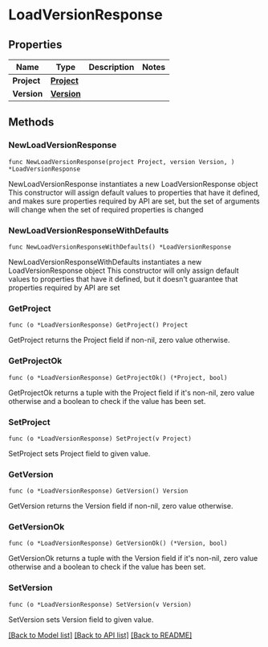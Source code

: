# LoadVersionResponse

## Properties

Name | Type | Description | Notes
------------ | ------------- | ------------- | -------------
**Project** | [**Project**](Project.md) |  | 
**Version** | [**Version**](Version.md) |  | 

## Methods

### NewLoadVersionResponse

`func NewLoadVersionResponse(project Project, version Version, ) *LoadVersionResponse`

NewLoadVersionResponse instantiates a new LoadVersionResponse object
This constructor will assign default values to properties that have it defined,
and makes sure properties required by API are set, but the set of arguments
will change when the set of required properties is changed

### NewLoadVersionResponseWithDefaults

`func NewLoadVersionResponseWithDefaults() *LoadVersionResponse`

NewLoadVersionResponseWithDefaults instantiates a new LoadVersionResponse object
This constructor will only assign default values to properties that have it defined,
but it doesn't guarantee that properties required by API are set

### GetProject

`func (o *LoadVersionResponse) GetProject() Project`

GetProject returns the Project field if non-nil, zero value otherwise.

### GetProjectOk

`func (o *LoadVersionResponse) GetProjectOk() (*Project, bool)`

GetProjectOk returns a tuple with the Project field if it's non-nil, zero value otherwise
and a boolean to check if the value has been set.

### SetProject

`func (o *LoadVersionResponse) SetProject(v Project)`

SetProject sets Project field to given value.


### GetVersion

`func (o *LoadVersionResponse) GetVersion() Version`

GetVersion returns the Version field if non-nil, zero value otherwise.

### GetVersionOk

`func (o *LoadVersionResponse) GetVersionOk() (*Version, bool)`

GetVersionOk returns a tuple with the Version field if it's non-nil, zero value otherwise
and a boolean to check if the value has been set.

### SetVersion

`func (o *LoadVersionResponse) SetVersion(v Version)`

SetVersion sets Version field to given value.



[[Back to Model list]](../README.md#documentation-for-models) [[Back to API list]](../README.md#documentation-for-api-endpoints) [[Back to README]](../README.md)


